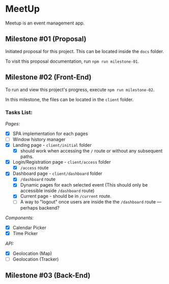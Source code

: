 # MeetUp

Meetup is an event management app.

## Milestone #01 (Proposal)

Initiated proposal for this project. This can be located inside the `docs` folder.

To visit this proposal documentation, run `npm run milestone-01`.

## Milestone #02 (Front-End)

To run and view this project's progress, execute `npm run milestone-02`.

In this milestone, the files can be located in the `client` folder.

### Tasks List:

_Pages:_

-   [x] SPA implementation for each pages
-   [ ] Window history manager
-   [x] Landing page - `client/initial` folder
    -   [x] should work when accessing the `/` route or without any subsequent paths.
-   [x] Login/Registration page - `client/access` folder
    -   [x] `/access` route
-   [x] Dashboard page - `client/dashboard` folder
    -   [x] `/dashboard` route
    -   [x] Dynamic pages for each selected event (This should only be accessible inside `/dashboard` route)
    -   [x] Current page - should be in `/current` route.
    -   [ ] A way to "logout" once users are inside the the `/dashboard` route — perhaps backend?

_Components:_

-   [x] Calendar Picker
-   [x] Time Picker

_API:_

-   [x] Geolocation (Map)
-   [ ] Geolocation (Tracker)

## Milestone #03 (Back-End)
